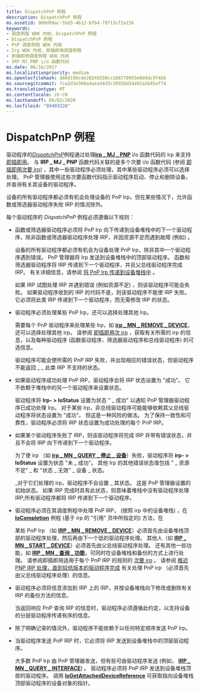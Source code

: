 ```yaml
---
title: DispatchPnP 例程
description: DispatchPnP 例程
ms.assetid: 909d99ac-5bd3-4b12-bfb4-79713cf2a156
keywords:
- 调度例程 WDK 内核，DispatchPnP 例程
- DispatchPnP 例程
- PnP 调度例程 WDK 内核
- Irp WDK 内核，即插即用调度例程
- 即插即用调度例程 WDK 内核
- IRP_MJ_PNP i/o 函数代码
ms.date: 06/16/2017
ms.localizationpriority: medium
ms.openlocfilehash: d868199cde20249350cc168778955e0d4dc9f4b6
ms.sourcegitcommit: 7ca2d3e360a4ae1d4d3c3092bd34492a2645ef74
ms.translationtype: MT
ms.contentlocale: zh-CN
ms.lasthandoff: 09/02/2020
ms.locfileid: "89403228"
---
```

# <a name="dispatchpnp-routines"></a>DispatchPnP 例程





驱动程序的[*DispatchPnP*](/windows-hardware/drivers/ddi/wdm/nc-wdm-driver_dispatch)例程通过处理[**irp \_ MJ \_ PNP**](./irp-mj-pnp.md) i/o 函数代码的 irp 来支持[即插即用](introduction-to-plug-and-play.md)。 与 **IRP \_ MJ \_ PNP** 函数代码关联的是多个次要 i/o 函数代码 (参阅 [即插即用次要 irp](./plug-and-play-minor-irps.md)) ，其中一些驱动程序必须处理，其中某些驱动程序必须可以选择处理。 PnP 管理器使用这些次要函数代码指示驱动程序启动、停止和删除设备，并查询有关其设备的驱动程序。

设备的所有驱动程序都必须有机会处理设备的 PnP Irp，但在某些情况下，允许函数或筛选器驱动程序失败 IRP 的情况除外。

每个驱动程序的 *DispatchPnP* 例程必须遵循以下规则：

-   函数或筛选器驱动程序必须将 PnP Irp 向下传递到设备堆栈中的下一个驱动程序，除非函数或筛选器驱动程序处理 IRP，并因资源不足而遇到故障 (例如) 。

    设备的所有驱动程序都必须有机会为设备处理 PnP Irp，除非其中一个驱动程序遇到错误。 PnP 管理器将 Irp 发送到设备堆栈中的顶部驱动程序。 函数和筛选器驱动程序将 IRP 传递到下一个驱动程序，并且父总线驱动程序完成 IRP。 有关详细信息，请参阅 [将 PnP Irp 传递到设备堆栈中](passing-pnp-irps-down-the-device-stack.md) 。

    如果 IRP 试图处理 IRP 并遇到错误 (例如资源不足) ，则该驱动程序可能会失败。 如果驱动程序收到的 IRP 的代码不是，则该驱动程序不能使 IRP 失败。 它必须将此类 IRP 传递到下一个驱动程序，而无需修改 IRP 的状态。

-   驱动程序必须处理某些 PnP Irp，还可以选择处理其他 Irp。

    需要每个 PnP 驱动程序来处理某些 Irp，如 [**irp \_ MN \_ REMOVE \_ DEVICE**](./irp-mn-remove-device.md)，还可以选择处理其他 irp。 请参阅 [即插即用次 irp](./plug-and-play-minor-irps.md) ，获取有关所需的 irp 的信息，以及每种驱动程序 (函数驱动程序、筛选器驱动程序和总线驱动程序) 的可选信息。

    驱动程序可能会使所需的 PnP IRP 失败，并出现相应的错误状态，但驱动程序不能返回 \_ \_ 此类 IRP 不支持的状态。

-   如果驱动程序成功处理 PnP IRP，驱动程序会将 IRP 状态设置为 "成功"。 它不依赖于堆栈中的另一个驱动程序来设置状态。

    驱动程序将 **Irp- &gt; IoStatus** 设置为状态 " \_ 成功" 以通知 PnP 管理器驱动程序已成功处理 Irp。 对于某些 Irp，非总线驱动程序可能能够依赖其父总线驱动程序将状态设置为 "成功"。 但这是一种风险的做法。 为了保持一致性和可靠性，驱动程序必须将 IRP 状态设置为成功处理的每个 PnP IRP。

-   如果某个驱动程序失败了 IRP，则该驱动程序将完成 IRP 并带有错误状态，并且不会将 IRP 向下传递到下一个驱动程序。

    为了使 irp （如 [**irp \_ MN \_ QUERY \_ 停止 \_ 设备**](./irp-mn-query-stop-device.md)）失败，驱动程序将 **irp- &gt; IoStatus** 设置为状态 "未 \_ 成功"。 其他 Irp 的其他错误状态值包括 " \_ 资源不足" \_ 和 "状态 \_ 无效" \_ 设备 \_ 状态。

    \_对于它们处理的 irp，驱动程序不会设置 \_ 其状态。 这是 PnP 管理器设置的初始状态。 如果 IRP 完成时具有此状态，则意味着堆栈中没有驱动程序处理 IRP;所有驱动程序都将 IRP 传递到下一个驱动程序。

-   驱动程序必须在其调度例程中处理 PnP IRP， (按照 irp 中的设备堆栈) ，在 [**IoCompletion**](/windows-hardware/drivers/ddi/wdm/nc-wdm-io_completion_routine) 例程 (基于 irp 的 "引用" 页中所指定的) 方法，在

    某些 PnP Irp （如 [**IRP \_ MN \_ REMOVE \_ DEVICE**](./irp-mn-remove-device.md)）必须首先由设备堆栈顶部的驱动程序处理，然后再由下一个低的驱动程序处理。 其他人（如 [**IRP \_ MN \_ START \_ DEVICE**](./irp-mn-start-device.md)）必须首先由父总线驱动程序处理。 还有其他一些功能，如 [**IRP \_ MN \_ 查询 \_ 功能**](./irp-mn-query-capabilities.md)，可同时在设备堆栈和备份的方式上进行处理。 请参阅即插即用适用于每个 PnP IRP 的规则的 [次要 irp](./plug-and-play-minor-irps.md) 。 请参阅 [推迟 PNP IRP 处理，直到较低版本的驱动程序完成](postponing-pnp-irp-processing-until-lower-drivers-finish.md) 有关处理 PnP irp （必须首先由父总线驱动程序处理）的信息。

-   驱动程序必须将信息添加到 IRP 上的 IRP，并按设备堆栈向下修改或删除有关 IRP 的备份方法的信息。

    当返回响应 PnP 查询 IRP 的信息时，驱动程序必须遵循此约定，以支持设备的分层驱动程序传递有序的信息。

-   除了明确记录的情况外，驱动程序不能依赖于以任何特定顺序发送 PnP Irp。

-   当驱动程序发送 PnP IRP 时，它必须将 IRP 发送到设备堆栈中的顶层驱动程序。

    大多数 PnP Irp 由 PnP 管理器发送，但有些可由驱动程序发送 (例如， [**IRP \_ MN \_ QUERY \_ INTERFACE**](./irp-mn-query-interface.md)) 。 驱动程序必须将 PnP IRP 发送到设备堆栈顶部的驱动程序。 调用 [**IoGetAttachedDeviceReference**](/windows-hardware/drivers/ddi/ntifs/nf-ntifs-iogetattacheddevicereference) 可获取指向设备堆栈顶部驱动程序的设备对象的指针。


 

